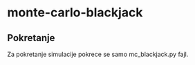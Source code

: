 # monte-carlo-blackjack
## Pokretanje
Za pokretanje simulacije pokrece se samo mc_blackjack.py fajl. 

